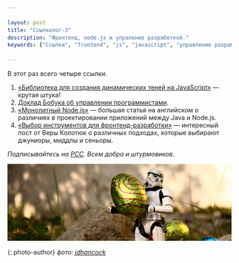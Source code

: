 ```yaml
---

layout: post
title: "Ссылколог-3"
description: "Фронтенд, node.js и упраление разработкой."
keywords: ["Ссылки", "frontend", "js", "javascript", "управление разработчиками"]

---
```


В этот раз всего четыре ссылки.

1.  [«Библиотека для создания динамических теней на JavaScript»][1] — крутая штука!
2.  [Доклад Бобука об управлении программистами][2].
3.  [«Монолитный Node.js»][3] — большая статья на английском о различиях
    в проектировании приложений между Java и Node.js.
4.  [«Выбор инструментов для фронтенд-разработки»][4] — интересный пост
    от Веры Колотюк о различных подходах, которые выбирают джуниоры, миддлы и
    сеньоры.

_Подписывайтесь на [РСС](http://feeds.feedburner.com/anton-shuvalov/FJHar). 
Всем добра и штурмовиков_.

![](/assets/articles-assets/footer/trooper-4.jpg)

{:.photo-author}
_фото: [jdhancock](https://www.flickr.com/photos/jdhancock/)_


[1]: http://bigspaceship.github.io/shine.js/
[2]: http://www.youtube.com/watch?v=d4hUeXxNzUA
[3]: http://www.richardrodger.com/monolithic-nodejs
[4]: http://verakolotyuk.github.io/blog/2014/04/06/frontend-tools/